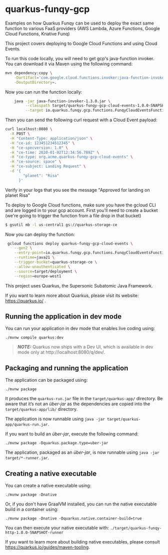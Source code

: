 # quarkus-funqy-gcp

Examples on how Quarkus Funqy can be used to deploy the exact same function to various FaaS providers (AWS Lambda, Azure Functions, Google Cloud Functions, Knative Funq)

This project covers deploying to Google Cloud Functions and using Cloud Events.

To run this code locally, you will need to get gcp's java-function invoker. You can download it via Maven using the following command:

```bash
mvn dependency:copy \
    -Dartifact='com.google.cloud.functions.invoker:java-function-invoker:1.3.0' \
    -DoutputDirectory=.
```

Now you can run the function locally:

```bash
    java -jar java-function-invoker-1.3.0.jar \
         --classpath target/quarkus-funqy-gcp-cloud-events-1.0.0-SNAPSHOT-runner.jar \
         --target io.quarkus.funqy.gcp.functions.FunqyCloudEventsFunction
```

Then you can send the following curl request with a Cloud Event payload:

```bash
curl localhost:8080 \
  -X POST \
  -H "Content-Type: application/json" \
  -H "ce-id: 123451234512345" \
  -H "ce-specversion: 1.0" \
  -H "ce-time: 2020-01-02T12:34:56.789Z" \
  -H "ce-type: org.acme.quarkus-funqy-gcp-cloud-events" \
  -H "ce-source: space" \
  -H "ce-subject: Landing Request" \
  -d '{
        "planet": "Risa"
      }'
```

Verify in your logs that you see the message "Approved for landing on planet Risa"

To deploy to Google Cloud functions, make sure you have the gcloud CLI and are logged in to your gcp account.
First you'll need to create a bucket (we're going to trigger the function from a file drop in that bucket)

```bash
$ gsutil mb -l us-central1 gs://quarkus-storage-ce
```

Now you can deploy the function:

```bash
 gcloud functions deploy quarkus-funqy-gcp-cloud-events \
    --gen2 \
    --entry-point=io.quarkus.funqy.gcp.functions.FunqyCloudEventsFunction \
    --runtime=java21 \
    --trigger-bucket=quarkus-storage-ce \
    --allow-unauthenticated \
    --source=target/deployment \
    --region=europe-west1
```
 



This project uses Quarkus, the Supersonic Subatomic Java Framework.

If you want to learn more about Quarkus, please visit its website: https://quarkus.io/ .

## Running the application in dev mode

You can run your application in dev mode that enables live coding using:

```shell script
./mvnw compile quarkus:dev
```

> **_NOTE:_**  Quarkus now ships with a Dev UI, which is available in dev mode only at http://localhost:8080/q/dev/.

## Packaging and running the application
 
The application can be packaged using:

```shell script
./mvnw package
```

It produces the `quarkus-run.jar` file in the `target/quarkus-app/` directory.
Be aware that it’s not an _über-jar_ as the dependencies are copied into the `target/quarkus-app/lib/` directory.

The application is now runnable using `java -jar target/quarkus-app/quarkus-run.jar`.

If you want to build an _über-jar_, execute the following command:

```shell script
./mvnw package -Dquarkus.package.type=uber-jar
```

The application, packaged as an _über-jar_, is now runnable using `java -jar target/*-runner.jar`.

## Creating a native executable

You can create a native executable using:

```shell script
./mvnw package -Dnative
```

Or, if you don't have GraalVM installed, you can run the native executable build in a container using:

```shell script
./mvnw package -Dnative -Dquarkus.native.container-build=true
```

You can then execute your native executable with: `./target/quarkus-funqy-http-1.0.0-SNAPSHOT-runner`

If you want to learn more about building native executables, please consult https://quarkus.io/guides/maven-tooling.
